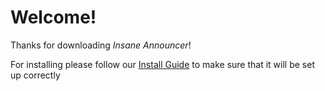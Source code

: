 # Welcome!

Thanks for downloading *Insane Announcer*!

For installing please follow our [Install Guide](https://insaneannouncer.com/wiki/installation) to make sure that it will be set up correctly

